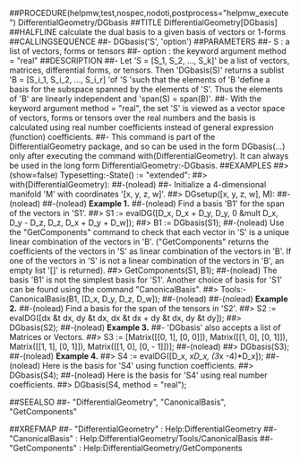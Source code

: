 ##PROCEDURE(helpmw,test,nospec,nodoti,postprocess="helpmw_execute") DifferentialGeometry/DGbasis
##TITLE DifferentialGeometry[DGbasis]
##HALFLINE calculate the dual basis to a given basis of vectors or 1-forms
##CALLINGSEQUENCE
##-      DGbasis('S', 'option')
##PARAMETERS
##- S : a list of vectors, forms or tensors
##- option : the keyword argument method = \"real\"
##DESCRIPTION
##- Let 'S = [S\_1, S\_2, ..., S\_k]' be a list of  vectors, matrices, differential forms, or tensors. Then 'DGbasis(S)' returns a sublist 'B = [S\_i\_1, S\_i\_2, ..., S\_i\_r] 'of 'S 'such that the elements of 'B 'define a basis for the subspace spanned by the elements of 'S'.  Thus the elements of 'B' are linearly independent and 'span(S) = span(B)'.
##- With the  keyword argument method = \"real\", the set 'S' is viewed as a vector space of vectors, forms or tensors over the real numbers and the basis is calculated using real number coefficients instead of general expression (function) coefficients.
##- This command is part of the DifferentialGeometry package, and so can be used in the form DGbasis(...) only after executing the command with(DifferentialGeometry).  It can always be used in the long form DifferentialGeometry:-DGbasis.
##EXAMPLES     ##>(show=false) Typesetting:-State() := "extended":
##> with(DifferentialGeometry):
##-(nolead)
##- Initialize a 4-dimensional manifold 'M' with coordinates '[x, y, z, w]'.
##> DGsetup([x, y, z, w], M):
##-(nolead) 
##-(nolead) **Example 1.**
##-(nolead) Find a basis 'B1' for the span of the vectors in 'S1'.
##> S1 := evalDG([D_x, D_x + D_y, D_y, 0 &mult D_x, D_y - D_z, D_z, D_x + D_y + D_w]);
##> B1 := DGbasis(S1);
##-(nolead) Use the "GetComponents" command to check that each vector in 'S' is a unique linear combination of the vectors in 'B'. ("GetComponents" returns the coefficients of the vectors in 'S' as linear combination of the vectors in 'B'.  If one of the vectors in 'S' is not a linear combination of the vectors in 'B', an empty list '[]' is returned).
##> GetComponents(S1, B1);
##-(nolead) The basis 'B1' is not the simplest basis for 'S1'.  Another choice of basis for 'S1' can be found using the command "CanonicalBasis".
##> Tools:-CanonicalBasis(B1, [D_x, D_y, D_z, D_w]);
##-(nolead) 
##-(nolead) **Example 2.**
##-(nolead) Find a basis for the span of the tensors in 'S2'.
##> S2 := evalDG([dx &t dx, dy &t dx, dx &t dx + dy &t dx, dy &t dy]);
##> DGbasis(S2); 
##-(nolead) **Example 3.**
##- 'DGbasis' also accepts a list of Matrices or Vectors.
##> S3 := [Matrix([[0, 1], [0, 0]]), Matrix([[1, 0], [0, 1]]), Matrix([[1, 1], [0, 1]]), Matrix([[1, 0], [0, - 1]])];
##-(nolead) 
##> DGbasis(S3); 
##-(nolead) **Example 4.**
##> S4 := evalDG([D_x, x*D_x,  (3*x -4)*D_x]);
##-(nolead) Here is the basis for 'S4' using function coefficients.
##> DGbasis(S4);
##-(nolead) Here is the basis for 'S4' using real number coefficients.
##> DGbasis(S4, method = "real");

##SEEALSO
##- "DifferentialGeometry", "CanonicalBasis", "GetComponents"

##XREFMAP
##- "DifferentialGeometry" : Help:DifferentialGeometry
##- "CanonicalBasis" : Help:DifferentialGeometry/Tools/CanonicalBasis
##- "GetComponents" : Help:DifferentialGeometry/GetComponents
